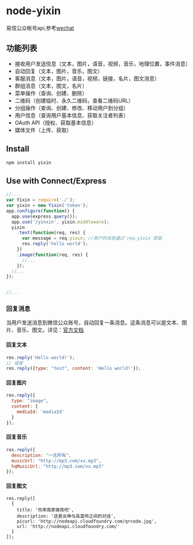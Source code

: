 # node-yixin
易信公众帐号api,参考[wechat](https://github.com/node-webot/wechat)
## 功能列表
- 接收用户发送信息（文本，图片，语音，视频，音乐，地理位置，事件消息）
- 自动回复（文本，图片，音乐，图文）
- 客服消息（文本，图片，语音，视频，链接，名片，图文消息）
- 群组消息（文本，图文，名片）
- 菜单操作（查询、创建、删除）
- 二维码（创建临时、永久二维码，查看二维码URL）
- 分组操作（查询、创建、修改、移动用户到分组）
- 用户信息（查询用户基本信息、获取关注者列表）
- OAuth API（授权、获取基本信息）
- 媒体文件（上传、获取）

## Install

```bash
npm install yixin
```

## Use with Connect/Express

```js
//...
var Yixin = require('./');
var yixin = new Yixin('token');
app.configure(function() {
  app.use(express.query());
  app.use('/yinxin', yixin.middleware);
  yixin
    .text(function(req, res) {
      var message = req.yixin; //用户的消息通过`req.yixin`获取
      res.reply('hello world');
    })
    .image(function(req, res) {
      //...
    });
  //...
});


//...
```
### 回复消息
当用户发送消息到微信公众账号，自动回复一条消息。这条消息可以是文本、图片、音乐、图文。详见：[官方文档](http://dev.yixin.im/wiki/qa/index.php?title=自动回复文本消息)
#### 回复文本

```js
res.reply('Hello world!');
// 或者
res.reply({type: "text", content: 'Hello world!'});
```
#### 回复图片

```js
res.reply({
  type: "image",
  content: {
    mediaId: 'mediaId'
  }
});
```
#### 回复音乐

```js
res.reply({
  description: "一无所有",
  musicUrl: "http://mp3.com/xx.mp3",
  hqMusicUrl: "http://mp3.com/xx.mp3"
});
```
#### 回复图文
```
res.reply([
  {
    title: '你来我家接我吧',
    description: '这是女神与高富帅之间的对话',
    picurl: 'http://nodeapi.cloudfoundry.com/qrcode.jpg',
    url: 'http://nodeapi.cloudfoundry.com/'
  }
]);
```
